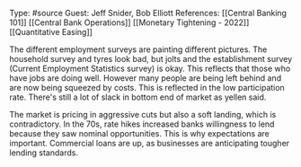 Type: #source 
Guest: Jeff Snider, Bob Elliott
References: [[Central Banking 101]]
[[Central Bank Operations]]
[[Monetary Tightening - 2022]]
[[Quantitative Easing]]

The different employment surveys are painting different pictures. The household survey and tyres look bad, but jolts and the establishment survey (Current Employment Statistics survey) is okay. This reflects that those who have jobs are doing well. However many people are being left behind and are now being squeezed by costs. This is reflected in the low participation rate. There's still a lot of slack in bottom end of market as yellen said.

The market is pricing in aggressive cuts but also a soft landing, which is contradictory. In the 70s, rate hikes increased banks willingness to lend because they saw nominal opportunities. 
This  is why expectations are important. Commercial loans are up, as businesses are anticipating tougher lending standards.

  